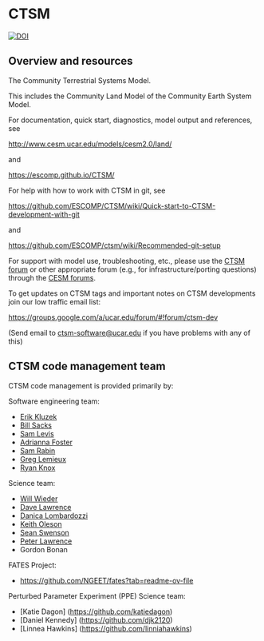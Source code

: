 # CTSM

[![DOI](https://zenodo.org/badge/DOI/10.5281/zenodo.3739617.svg)](https://doi.org/10.5281/zenodo.3739617)

## Overview and resources

The Community Terrestrial Systems Model.

This includes the Community Land Model of the Community Earth System Model.

For documentation, quick start, diagnostics, model output and
references, see

http://www.cesm.ucar.edu/models/cesm2.0/land/

and

https://escomp.github.io/CTSM/

For help with how to work with CTSM in git, see

https://github.com/ESCOMP/CTSM/wiki/Quick-start-to-CTSM-development-with-git

and

https://github.com/ESCOMP/ctsm/wiki/Recommended-git-setup

For support with model use, troubleshooting, etc., please use the [CTSM
forum](https://bb.cgd.ucar.edu/cesm/forums/ctsm-clm-mosart-rtm.134/) or other appropriate forum (e.g., for
infrastructure/porting questions) through the [CESM forums](https://bb.cgd.ucar.edu/cesm/).

To get updates on CTSM tags and important notes on CTSM developments
join our low traffic email list:

https://groups.google.com/a/ucar.edu/forum/#!forum/ctsm-dev

(Send email to ctsm-software@ucar.edu if you have problems with any of this)

## CTSM code management team

CTSM code management is provided primarily by:

Software engineering team:
- [Erik Kluzek](https://github.com/ekluzek)
- [Bill Sacks](https://github.com/billsacks)
- [Sam Levis](https://github.com/slevis-lmwg)
- [Adrianna Foster](https://github.com/adrifoster)
- [Sam Rabin](https://github.com/samsrabin)
- [Greg Lemieux](https://github.com/glemieux)
- [Ryan Knox](https://github.com/rgknox)

Science team:
- [Will Wieder](https://github.com/wwieder)
- [Dave Lawrence](https://github.com/dlawrenncar)
- [Danica Lombardozzi](https://github.com/danicalombardozzi)
- [Keith Oleson](https://github.com/olyson)
- [Sean Swenson](https://github.com/swensosc)
- [Peter Lawrence](https://github.com/lawrencepj1)
- Gordon Bonan

FATES Project:
- https://github.com/NGEET/fates?tab=readme-ov-file

Perturbed Parameter Experiment (PPE) Science team:
- [Katie Dagon] (https://github.com/katiedagon)
- [Daniel Kennedy] (https://github.com/djk2120)
- [Linnea Hawkins] (https://github.com/linniahawkins)